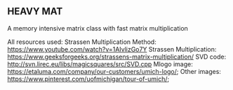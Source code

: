## HEAVY MAT
A memory intensive matrix class with fast matrix multiplication
 
All resources used:
Strassen Multiplication Method: https://www.youtube.com/watch?v=1AIvlizGo7Y
Strassen Multiplication: https://www.geeksforgeeks.org/strassens-matrix-multiplication/
SVD code: http://svn.lirec.eu/libs/magicsquares/src/SVD.cpp
Mlogo image: https://etaluma.com/company/our-customers/umich-logo/; 
Other images: https://www.pinterest.com/uofmichigan/tour-of-umich/;


